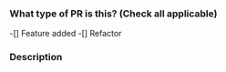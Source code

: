 ### What type of PR is this? (Check all applicable)

-[] Feature added
-[] Refactor

### Description
